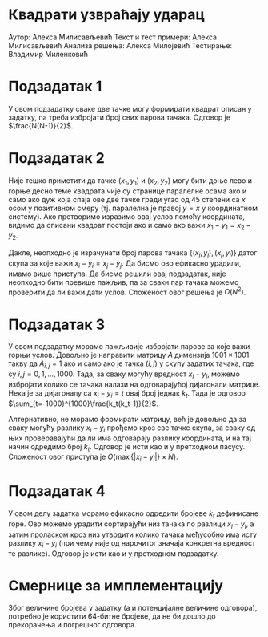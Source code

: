 # Квадрати узвраћају ударац

Аутор: Алекса Милисављевић
Текст и тест примери: Алекса Милисављевић
Анализа решења: Алекса Милојевић
Тестирање: Владимир Миленковић

# Подзадатак 1

У овом подзадатку сваке две тачке могу формирати квадрат описан у задатку, па треба избројати број свих парова тачака. Одговор је $\frac{N(N-1)}{2}$. 

# Подзадатак 2

Није тешко приметити да тачке $(x_1, y_1)$ и $(x_2, y_2)$ могу бити доње лево и горње десно теме квадрата чије су странице паралелне осама ако и само ако дуж која спаја ове две тачке гради угао од $45$ степени са $x$ осом у позитивном смеру (тј. паралелна је правој $y=x$ у координатном систему). Ако претворимо изразимо овај услов помоћу координата, видимо да описани квадрат постоји ако и само ако важи $x_1-y_1=x_2-y_2$.

Дакле, неопходно је израчунати број парова тачака $\{(x_i, y_i), (x_j, y_j)\}$ датог скупа за које важи $x_i-y_i=x_j-y_j$. Да бисмо ово ефикасно урадили, имамо више приступа. Да бисмо решили овај подзадатак, није неопходно бити превише пажљив, па за сваки пар тачака можемо проверити да ли важи дати услов. Сложеност овог решења је $O(N^2)$.

# Подзадатак 3

У овом подзадатку морамо пажљивије избројати парове за које важи горњи услов. Довољно је направити матрицу $A$ димензија $1001\times 1001$ такву да $A_{i, j}=1$ ако и само ако је тачка $(i, j)$ у скупу задатих тачака, где су $i, j=0, 1, \dots, 1000$. Тада, за сваку могућу вредност $x_i-y_i$, можемо избројати колико се тачака налази на одговарајућој дијагонали матрице. Нека је за дијагоналу са $x_i-y_i=t$ овај број једнак $k_t$. Тада је одговор $\sum_{t=-1000}^{1000}\frac{k_t(k_t-1)}{2}$.

Алтернативно, не морамо формирати матрицу, већ је довољно да за сваку могућу разлику $x_i-y_i$ прођемо кроз све тачке скупа, за сваку од њих проверавајући да ли има одговарају разлику координата, и на тај начин одредимо број $k_t$. Одговор је исти као и у претходном пасусу. Сложеност овог приступа је $O(\max\{|x_i-y_i|\}\times N)$.

# Подзадатак 4

У овом делу задатка морамо ефикасно одредити бројеве $k_t$ дефинисане горе. Ово можемо урадити сортирајући низ тачака по разлици $x_i-y_i$, а затим проласком кроз низ утврдити колико тачака међусобно има исту разлику $x_i-y_i$ (при чему није од нарочитог значаја конкретна вредност те разлике). Одговор је исти као и у претходном подзадатку.

# Смернице за имплементацију

Због величине бројева у задатку (а и потенцијалне величине одговора), потребно је користити 64-битне бројеве, да не би дошло до прекорачења и погрешног одговора.